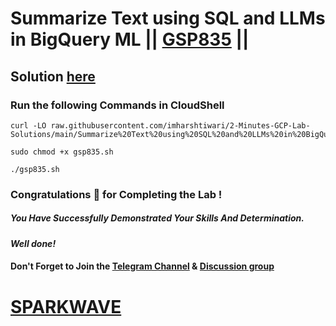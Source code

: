 # Summarize Text using SQL and LLMs in BigQuery ML || [GSP835](https://www.cloudskillsboost.google/focuses/74646?parent=catalog) ||

## Solution [here](https://youtu.be/KcYJiZYL1ZM)

### Run the following Commands in CloudShell

```
curl -LO raw.githubusercontent.com/imharshtiwari/2-Minutes-GCP-Lab-Solutions/main/Summarize%20Text%20using%20SQL%20and%20LLMs%20in%20BigQuery%20ML/gsp835.sh

sudo chmod +x gsp835.sh

./gsp835.sh
```

### Congratulations 🎉 for Completing the Lab !

##### *You Have Successfully Demonstrated Your Skills And Determination.*

#### *Well done!*

#### Don't Forget to Join the [Telegram Channel](https://t.me/sparkwave.01) & [Discussion group](https://t.me/sparkwave.01chats)

# [SPARKWAVE](https://www.youtube.com/@sparkwave.01)

